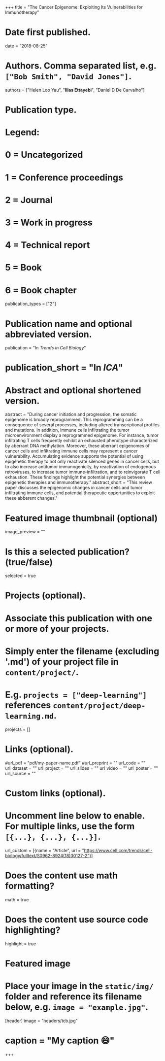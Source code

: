 +++
title = "The Cancer Epigenome: Exploiting Its Vulnerabilities for Immunotherapy"

# Date first published.
date = "2018-08-25"

# Authors. Comma separated list, e.g. `["Bob Smith", "David Jones"]`.
authors = ["Helen Loo Yau", "**Ilias Ettayebi**", "Daniel D De Carvalho"]

# Publication type.
# Legend:
# 0 = Uncategorized
# 1 = Conference proceedings
# 2 = Journal
# 3 = Work in progress
# 4 = Technical report
# 5 = Book
# 6 = Book chapter
publication_types = ["2"]

# Publication name and optional abbreviated version.
publication = "In *Trends in Cell Biology*"
# publication_short = "In *ICA*"

# Abstract and optional shortened version.
abstract = "During cancer initiation and progression, the somatic epigenome is broadly reprogrammed. This reprogramming can be a consequence of several processes, including altered transcriptional profiles and mutations. In addition, immune cells infiltrating the tumor microenvironment display a reprogrammed epigenome. For instance, tumor infiltrating T cells frequently exhibit an exhausted phenotype characterized by aberrant DNA methylation. Moreover, these aberrant epigenomes of cancer cells and infiltrating immune cells may represent a cancer vulnerability. Accumulating evidence supports the potential of using epigenetic therapy to not only reactivate silenced genes in cancer cells, but to also increase antitumor immunogenicity, by reactivation of endogenous retroviruses, to increase tumor immune-infiltration, and to reinvigorate T cell exhaustion. These findings highlight the potential synergies between epigenetic therapies and immunotherapy."
abstract_short = "This review paper discusses the epigenomic changes in cancer cells and tumor infiltrating immune cells, and  potential therapeutic opportunities to exploit these abberent changes."

# Featured image thumbnail (optional)
image_preview = ""

# Is this a selected publication? (true/false)
selected = true

# Projects (optional).
#   Associate this publication with one or more of your projects.
#   Simply enter the filename (excluding '.md') of your project file in `content/project/`.
#   E.g. `projects = ["deep-learning"]` references `content/project/deep-learning.md`.
projects = []

# Links (optional).
#url_pdf = "pdf/my-paper-name.pdf"
#url_preprint = ""
url_code = ""
url_dataset = ""
url_project = ""
url_slides = ""
url_video = ""
url_poster = ""
url_source = ""

# Custom links (optional).
#   Uncomment line below to enable. For multiple links, use the form `[{...}, {...}, {...}]`.
 url_custom = [{name = "Article", url = "https://www.cell.com/trends/cell-biology/fulltext/S0962-8924(18)30127-2"}]

# Does the content use math formatting?
math = true

# Does the content use source code highlighting?
highlight = true

# Featured image
# Place your image in the `static/img/` folder and reference its filename below, e.g. `image = "example.jpg"`.
[header]
image = "headers/tcb.jpg"
# caption = "My caption 😄"

+++

